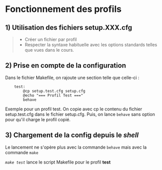 # Fonctionnement des profils

## 1) Utilisation des fichiers setup.XXX.cfg

> - Créer un fichier par profil
> - Respecter la syntaxe habituelle avec les options standards telles que vues dans le cours.

## 2) Prise en compte de la configuration
Dans le fichier Makefile, on rajoute une section telle que celle-ci :
```description
    test:
        @cp setup.test.cfg setup.cfg
        @echo "=== Profil Test ==="
        behave
```
Exemple pour un profil test.
On copie avec cp le contenu du fichier setup.test.cfg dans le fichier setup.cfg.
Puis, on lance `behave` sans option pour qu'il charge le profil copié.

## 3) Chargement de la config depuis le *shell*
Le lancement ne s'opère plus avec la commande `behave` mais avec la commande `make`

*`make test`* lance le script Makefile pour le profil **test** 

 